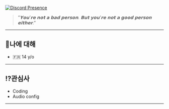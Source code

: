 [![Discord Presence](https://lanyard.cnrad.dev/api/1331352861619257345?hideStatus=true)](https://discord.com/users/1331352861619257345)

> _"𝗬𝗼𝘂'𝗿𝗲 𝗻𝗼𝘁 𝗮 𝗯𝗮𝗱 𝗽𝗲𝗿𝘀𝗼𝗻. 𝗕𝘂𝘁 𝘆𝗼𝘂'𝗿𝗲 𝗻𝗼𝘁 𝗮 𝗴𝗼𝗼𝗱 𝗽𝗲𝗿𝘀𝗼𝗻 𝗲𝗶𝘁𝗵𝗲𝗿."_

---

## 👤나에 대해
- 🇫🇷 14 y/o

---

## ⁉️관심사
- Coding
- Audio config

---


